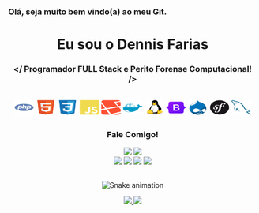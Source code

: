 ### Olá, seja muito bem vindo(a) ao meu Git.</br>

##

<div align="center">

# Eu sou o Dennis Farias </br>

### </ Programador FULL Stack e Perito Forense Computacional! />
</div>
<div style="display: inline_block" align="center"><br>
  <img align="center" alt="Dennis-PHP" height="30" width="40" src="https://raw.githubusercontent.com/devicons/devicon/master/icons/php/php-plain.svg">
  <img align="center" alt="Dennis-HTML" height="30" width="40" src="https://raw.githubusercontent.com/devicons/devicon/master/icons/html5/html5-original.svg">
  <img align="center" alt="Dennis-CSS" height="30" width="40" src="https://raw.githubusercontent.com/devicons/devicon/master/icons/css3/css3-original.svg">
  <img align="center" alt="Dennis-Js" height="30" width="40" src="https://raw.githubusercontent.com/devicons/devicon/master/icons/javascript/javascript-plain.svg">
  <img align="center" alt="Dennis-Laravel" height="30" width="40" src="https://raw.githubusercontent.com/devicons/devicon/master/icons/laravel/laravel-plain.svg">
  <img align="center" alt="Dennis-Docker" height="30" width="40" src="https://raw.githubusercontent.com/devicons/devicon/master/icons/docker/docker-plain.svg">
  <img align="center" alt="Dennis-Linux" height="30" width="40" src="https://raw.githubusercontent.com/devicons/devicon/master/icons/linux/linux-original.svg">
  <img align="center" alt="Dennis-Bootstrap" height="30" width="40" src="https://raw.githubusercontent.com/devicons/devicon/master/icons/bootstrap/bootstrap-original.svg">
  <img align="center" alt="Dennis-Drupal" height="30" width="40" src="https://raw.githubusercontent.com/devicons/devicon/master/icons/drupal/drupal-original.svg">
  <img align="center" alt="Dennis-Symfony" height="30" width="40" src="https://raw.githubusercontent.com/devicons/devicon/master/icons/symfony/symfony-original.svg">
  <img align="center" alt="Dennis-Mysql" height="30" width="40" src="https://raw.githubusercontent.com/devicons/devicon/master/icons/mysql/mysql-original.svg">
</div>
  
 
 ##
 
<div align="center">

### Fale Comigo!

  <a target="_blank" href="https://www.linkedin.com/in/dennisfarias"><img src="https://img.shields.io/badge/-LinkedIn-%230077B5?style=for-the-badge&logo=linkedin&logoColor=white"></a>
  <a target="_blank" href="https://www.facebook.com/dennisfariasdev/"><img src="https://img.shields.io/badge/Facebook-1877F2?style=for-the-badge&logo=facebook&logoColor=white"></a>  
  <a target="_blank" href="https://www.instagram.com/dennis.farias/"><img src="https://img.shields.io/badge/-Instagram-%23E4405F?style=for-the-badge&logo=instagram&logoColor=white"></a>
  <a target="_blank" href="https://discord.gg/uFEnKGFGmq"><img src="https://img.shields.io/badge/Discord-7289DA?style=for-the-badge&logo=discord&logoColor=white"></a> 
  <a target="_blank" href="mailto:dennisfarias@outlook.com"><img src="https://img.shields.io/badge/Email-0078D4?style=for-the-badge&logo=microsoft-outlook&logoColor=white"></a>
  <a target="_blank" href="https://api.whatsapp.com/send?phone=5548991013366"><img src="https://img.shields.io/badge/WhatsApp-25D366?style=for-the-badge&logo=whatsapp&logoColor=white"></a>
  
 ##
 
  ![Snake animation](https://github.com/devdennisfarias/devdennisfarias/blob/output/github-contribution-grid-snake.svg)
 
</div>

<div align="center">
  <a href="https://github.com/devdennisfarias">
  <img height="180em" src="https://github-readme-stats.vercel.app/api?username=devdennisfarias&show_icons=true&theme=dark&include_all_commits=true&count_private=true"/>
  <img height="180em" src="https://github-readme-stats.vercel.app/api/top-langs/?username=devdennisfarias&layout=compact&langs_count=7&theme=dark"/>
</div>
  
  
